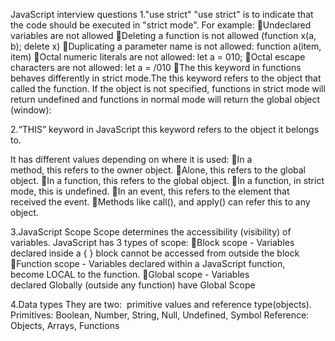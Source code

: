 
JavaScript interview questions
1."use strict"
"use strict" is to indicate that the code should be executed in "strict mode". 
For example: 
Undeclared variables are not allowed 
Deleting a function is not allowed (function x(a, b); delete x)
Duplicating a parameter name is not allowed: function a(item, item)
Octal numeric literals are not allowed: let a = 010;
Octal escape characters are not allowed: let a = /010
The this keyword in functions behaves differently in strict mode.The this keyword refers to the object that called the function. If the object is not specified, functions in strict mode will return undefined and functions in normal mode will return the global object (window):

2.“THIS” keyword in JavaScript
this keyword refers to the object it belongs to. 

It has different values depending on where it is used:
In a method, this refers to the owner object.
Alone, this refers to the global object.
In a function, this refers to the global object.
In a function, in strict mode, this is undefined.
In an event, this refers to the element that received the event.
Methods like call(), and apply() can refer this to any object.

3.JavaScript Scope
Scope determines the accessibility (visibility) of variables.
JavaScript has 3 types of scope:
Block scope - Variables declared inside a { } block cannot be accessed from outside the block
Function scope - Variables declared within a JavaScript function, become LOCAL to the function.
Global scope - Variables declared Globally (outside any function) have Global Scope

4.Data types
They are two:  primitive values and reference type(objects).
Primitives: Boolean, Number, String, Null, Undefined, Symbol
Reference: Objects, Arrays, Functions
